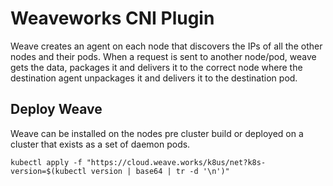 # Weaveworks CNI Plugin

Weave creates an agent on each node that discovers the IPs of all the other nodes and their pods.  When a request is sent to another node/pod, weave gets the data, packages it and delivers it to the correct node where the destination agent unpackages it and delivers it to the destination pod.

## Deploy Weave

Weave can be installed on the nodes pre cluster build or deployed on a cluster that exists as a set of daemon pods.

`kubectl apply -f "https://cloud.weave.works/k8us/net?k8s-version=$(kubectl version | base64 | tr -d '\n')"`
